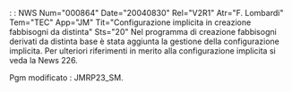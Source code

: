  :  : NWS Num="000864" Date="20040830" Rel="V2R1" Atr="F. Lombardi" Tem="TEC" App="JM" Tit="Configurazione implicita in creazione fabbisogni da distinta" Sts="20"
Nel programma di creazione fabbisogni derivati da distinta base è stata aggiunta la gestione della
configurazione implicita.
Per ulteriori riferimenti in merito alla configurazione implicita si veda la News 226.

Pgm modificato :  JMRP23_SM.
